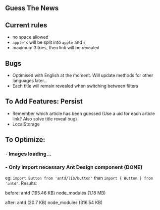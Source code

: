 ## Guess The News

## Current rules

* no space allowed
* `apple's` will be split into `apple` and `s`
* maximum 3 tries, then link will be revealed

## Bugs

* Optimised with English at the moment. Will update methods for other languages later...
* Each <Card /> title will remain revealed when switching between filters

## To Add Features: Persist

* Remember which article has been guessed (Use a uid for each article link? Also solve title reveal bug)
* LocalStorage

## To Optimize:

### - Images loading...

### - Only import necessary Ant Design component (DONE)

eg. `import Button from 'antd/lib/button'` than `import { Button } from 'antd'`. Results:

before: antd (195.46 KB) node_modules (1.18 MB)

after: antd (20.7 KB) node_modules (316.54 KB)
